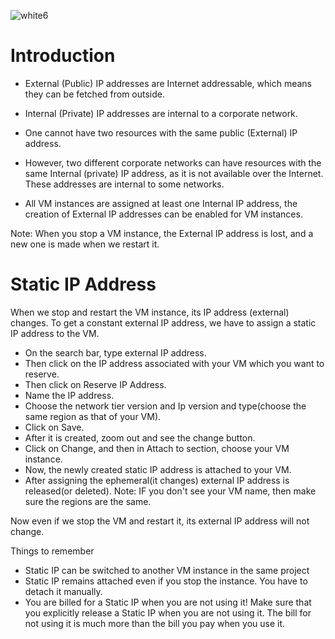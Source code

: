![white6](https://github.com/aasthaa-007/100DaysofCloud/assets/70707726/b86a0433-f40b-4fd7-8136-973cfda21ae2)

# Introduction

* External (Public) IP addresses are Internet addressable, which means they can be fetched from outside.

* Internal (Private) IP addresses are internal to a corporate network.

* One cannot have two resources	with the same public (External)	IP  address.

* However, two different corporate networks can have resources with the same Internal
(private) IP address, as it is not available over the Internet. These addresses are internal to some networks.

* All VM instances are assigned at least one Internal IP address, the creation of External IP addresses can be enabled for VM instances.

Note: When you stop a VM instance, the External IP address is lost, and a new one is made when we restart it.

# Static IP Address

When we stop and restart the VM instance, its IP address (external) changes. To get a constant external IP address, we have to assign a static IP address to the VM.

* On the search bar, type external IP address.
* Then click on the IP address associated with your VM which you want to reserve.
* Then click on Reserve IP Address.
* Name the IP address.
* Choose the network tier version and Ip version and type(choose the same region as that of your VM).
* Click on Save.
* After it is created, zoom out and see the change button.
* Click on Change, and then in Attach to section, choose your VM instance.
* Now, the newly created static IP address is attached to your VM.
* After assigning the ephemeral(it changes) external IP address is released(or deleted).
Note: IF you don't see your VM name, then make sure the regions are the same.

Now even if we stop the VM and restart it, its external IP address will not change.

Things to remember

* Static IP can be switched to another VM instance in the same project
* Static IP remains attached even if you stop the instance. You have to detach it manually.
*  You are billed for a Static IP when you are not using it!
   Make sure that you explicitly release a Static IP when you are not using it. The bill for not using it is much more than the bill you pay when you use it.
